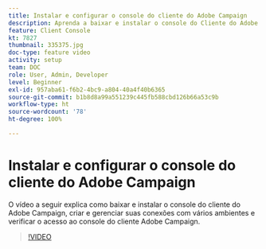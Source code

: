 ```yaml
---
title: Instalar e configurar o console do cliente do Adobe Campaign
description: Aprenda a baixar e instalar o console do Cliente do Adobe Campaign, criar e gerenciar suas conexões com vários ambientes e verificar o acesso ao console do Cliente do Adobe Campaign.
feature: Client Console
kt: 7827
thumbnail: 335375.jpg
doc-type: feature video
activity: setup
team: DOC
role: User, Admin, Developer
level: Beginner
exl-id: 957aba61-f6b2-4bc9-a804-40a4f40b6365
source-git-commit: b1b8d8a99a551239c445fb588cbd126b66a53c9b
workflow-type: ht
source-wordcount: '78'
ht-degree: 100%

---
```


# Instalar e configurar o console do cliente do Adobe Campaign

O vídeo a seguir explica como baixar e instalar o console do cliente do Adobe Campaign, criar e gerenciar suas conexões com vários ambientes e verificar o acesso ao console do cliente Adobe Campaign.

>[!VIDEO](https://video.tv.adobe.com/v/335375?quality=12&learn=on)

